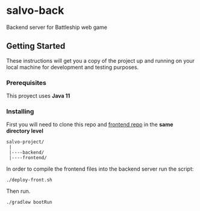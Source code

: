 # salvo-back

Backend server for Battleship web game

## Getting Started

These instructions will get you a copy of the project up and running on your local machine for development and testing purposes.

### Prerequisites

This proyect uses **Java 11**


### Installing

First you will need to clone this repo and 
[frontend repo](https://github.com/Kraloz/salvo-front/) in the **same directory level**

```
salvo-project/
 |
 |----backend/
 |----frontend/
```
In order to compile the frontend files into the backend server run the script:

`./deploy-front.sh`

Then run.

`./gradlew bootRun`
